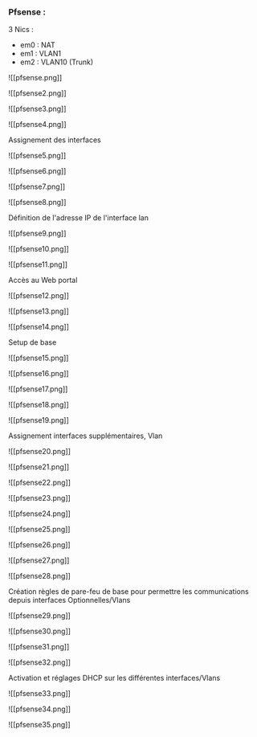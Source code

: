
### Pfsense : 

3 Nics : 
- em0 :  NAT
- em1 :  VLAN1
- em2 : VLAN10 (Trunk)


![[pfsense.png]]

![[pfsense2.png]]

![[pfsense3.png]]

![[pfsense4.png]]

Assignement des interfaces

![[pfsense5.png]]

![[pfsense6.png]]

![[pfsense7.png]]

![[pfsense8.png]]

Définition de l'adresse IP de l'interface lan

![[pfsense9.png]]

![[pfsense10.png]]

![[pfsense11.png]]

Accès au Web portal

![[pfsense12.png]]

![[pfsense13.png]]

![[pfsense14.png]]

Setup de base

![[pfsense15.png]]

![[pfsense16.png]]

![[pfsense17.png]]

![[pfsense18.png]]

![[pfsense19.png]]

Assignement interfaces supplémentaires, Vlan

![[pfsense20.png]]

![[pfsense21.png]]

![[pfsense22.png]]

![[pfsense23.png]]

![[pfsense24.png]]

![[pfsense25.png]]

![[pfsense26.png]]

![[pfsense27.png]]

![[pfsense28.png]]

Création règles de pare-feu de base pour permettre les communications depuis interfaces Optionnelles/Vlans

![[pfsense29.png]]

![[pfsense30.png]]

![[pfsense31.png]]

![[pfsense32.png]]

Activation et réglages DHCP sur les différentes interfaces/Vlans

![[pfsense33.png]]

![[pfsense34.png]]

![[pfsense35.png]]

